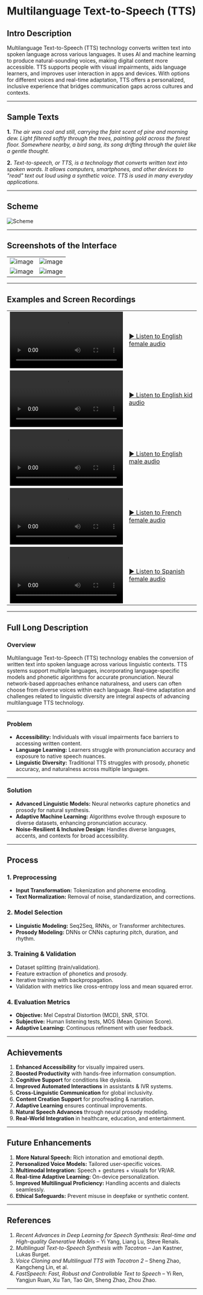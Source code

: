 # Multilanguage Text-to-Speech (TTS)

## Intro Description
Multilanguage Text-to-Speech (TTS) technology converts written text into spoken language across various languages. It uses AI and machine learning to produce natural-sounding voices, making digital content more accessible. TTS supports people with visual impairments, aids language learners, and improves user interaction in apps and devices. With options for different voices and real-time adaptation, TTS offers a personalized, inclusive experience that bridges communication gaps across cultures and contexts.

---

## Sample Texts
**1.** *The air was cool and still, carrying the faint scent of pine and morning dew. Light filtered softly through the trees, painting gold across the forest floor. Somewhere nearby, a bird sang, its song drifting through the quiet like a gentle thought.*

**2.** *Text-to-speech, or TTS, is a technology that converts written text into spoken words. It allows computers, smartphones, and other devices to "read" text out loud using a synthetic voice. TTS is used in many everyday applications.*

---

## Scheme

<img src="./img/img-1.png" alt="Scheme">

---

## Screenshots of the Interface

<table>
    <tbody>
        <tr>
            <td width="50%"><img src="./img/img-2.png" alt="image"></td>
            <td width="50%"><img src="./img/img-3.png" alt="image"></td>
        </tr>
        <tr>
            <td width="50%"><img src="./img/img-4.png" alt="image"></td>
            <td width="50%"><img src="./img/img-5.png" alt="image"></td>
        </tr>
    </tbody>
</table>

---

## Examples and Screen Recordings

<table>
<tbody>
<tr>
<td width="50%">
<video src=" " controls preload>
Your browser does not support the video tag.
</video>
</td>
<td width="50%">

[▶️ Listen to English female audio](https://raw.githubusercontent.com/AmurKhoyetsyan/Multilang-TTS-AI-TextToSpeech/master/audio/1.mp3)

</td>
</tr>
<tr>
<td width="50%">
<video src=" " controls preload>
Your browser does not support the video tag.
</video>
</td>
<td width="50%">

[▶️ Listen to English kid audio](https://raw.githubusercontent.com/AmurKhoyetsyan/Multilang-TTS-AI-TextToSpeech/master/audio/2.mp3)

</td>
</tr>
<tr>
<td width="50%">
<video src=" " controls preload>
Your browser does not support the video tag.
</video>
</td>
<td width="50%">

[▶️ Listen to English male audio](https://raw.githubusercontent.com/AmurKhoyetsyan/Multilang-TTS-AI-TextToSpeech/master/audio/3.mp3)

</td>
</tr>
<tr>
<td width="50%">
<video src=" " controls preload>
Your browser does not support the video tag.
</video>
</td>
<td width="50%">

[▶️ Listen to French female audio](https://raw.githubusercontent.com/AmurKhoyetsyan/Multilang-TTS-AI-TextToSpeech/master/audio/4.mp3)

</td>
</tr>
<tr>
<td width="50%">
<video src=" " controls preload>
Your browser does not support the video tag.
</video>
</td>
<td width="50%">

[▶️ Listen to Spanish female audio](https://raw.githubusercontent.com/AmurKhoyetsyan/Multilang-TTS-AI-TextToSpeech/master/audio/5.mp3)

</td>
</tr>
</tbody>
</table>

---

## Full Long Description

### Overview
Multilanguage Text-to-Speech (TTS) technology enables the conversion of written text into spoken language across various linguistic contexts. TTS systems support multiple languages, incorporating language-specific models and phonetic algorithms for accurate pronunciation. Neural network-based approaches enhance naturalness, and users can often choose from diverse voices within each language. Real-time adaptation and challenges related to linguistic diversity are integral aspects of advancing multilanguage TTS technology.

---

### Problem
- **Accessibility:** Individuals with visual impairments face barriers to accessing written content.
- **Language Learning:** Learners struggle with pronunciation accuracy and exposure to native speech nuances.
- **Linguistic Diversity:** Traditional TTS struggles with prosody, phonetic accuracy, and naturalness across multiple languages.

---

### Solution
- **Advanced Linguistic Models:** Neural networks capture phonetics and prosody for natural synthesis.
- **Adaptive Machine Learning:** Algorithms evolve through exposure to diverse datasets, enhancing pronunciation accuracy.
- **Noise-Resilient & Inclusive Design:** Handles diverse languages, accents, and contexts for broad accessibility.

---

## Process

### 1. Preprocessing
- **Input Transformation:** Tokenization and phoneme encoding.
- **Text Normalization:** Removal of noise, standardization, and corrections.

### 2. Model Selection
- **Linguistic Modeling:** Seq2Seq, RNNs, or Transformer architectures.
- **Prosody Modeling:** DNNs or CNNs capturing pitch, duration, and rhythm.

### 3. Training & Validation
- Dataset splitting (train/validation).
- Feature extraction of phonetics and prosody.
- Iterative training with backpropagation.
- Validation with metrics like cross-entropy loss and mean squared error.

### 4. Evaluation Metrics
- **Objective:** Mel Cepstral Distortion (MCD), SNR, STOI.
- **Subjective:** Human listening tests, MOS (Mean Opinion Score).
- **Adaptive Learning:** Continuous refinement with user feedback.

---

## Achievements
1. **Enhanced Accessibility** for visually impaired users.
2. **Boosted Productivity** with hands-free information consumption.
3. **Cognitive Support** for conditions like dyslexia.
4. **Improved Automated Interactions** in assistants & IVR systems.
5. **Cross-Linguistic Communication** for global inclusivity.
6. **Content Creation Support** for proofreading & narration.
7. **Adaptive Learning** ensures continual improvements.
8. **Natural Speech Advances** through neural prosody modeling.
9. **Real-World Integration** in healthcare, education, and entertainment.

---

## Future Enhancements
1. **More Natural Speech:** Rich intonation and emotional depth.
2. **Personalized Voice Models:** Tailored user-specific voices.
3. **Multimodal Integration:** Speech + gestures + visuals for VR/AR.
4. **Real-time Adaptive Learning:** On-device personalization.
5. **Improved Multilingual Proficiency:** Handling accents and dialects seamlessly.
6. **Ethical Safeguards:** Prevent misuse in deepfake or synthetic content.

---

## References
1. *Recent Advances in Deep Learning for Speech Synthesis: Real-time and High-quality Generative Models* – Yi Yang, Liang Lu, Steve Renals.
2. *Multilingual Text-to-Speech Synthesis with Tacotron* – Jan Kastner, Lukas Burget.
3. *Voice Cloning and Multilingual TTS with Tacotron 2* – Sheng Zhao, Kangcheng Lin, et al.
4. *FastSpeech: Fast, Robust and Controllable Text to Speech* – Yi Ren, Yangjun Ruan, Xu Tan, Tao Qin, Sheng Zhao, Zhou Zhao.

---
